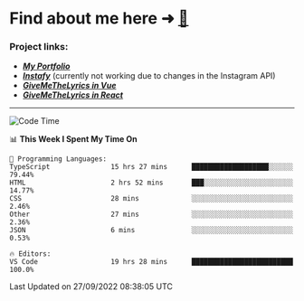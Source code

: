 # Find about me here ➜ [🧑](https://pauabella.dev)

### Project links:
- ***[My Portfolio](https://pauabella.dev)***
- ***[Instafy](https://instafy.me)*** (currently not working due to changes in the Instagram API)
- ***[GiveMeTheLyrics in Vue](https://lyrics.pauabella.dev)***
- ***[GiveMeTheLyrics in React](https://pauabella.dev/GiveMeTheLyrics)***

---
<!--START_SECTION:waka-->
![Code Time](http://img.shields.io/badge/Code%20Time-1%2C476%20hrs%2026%20mins-blue)

📊 **This Week I Spent My Time On** 

```text
💬 Programming Languages: 
TypeScript               15 hrs 27 mins      ███████████████████░░░░░░   79.44% 
HTML                     2 hrs 52 mins       ███░░░░░░░░░░░░░░░░░░░░░░   14.77% 
CSS                      28 mins             ░░░░░░░░░░░░░░░░░░░░░░░░░   2.46% 
Other                    27 mins             ░░░░░░░░░░░░░░░░░░░░░░░░░   2.36% 
JSON                     6 mins              ░░░░░░░░░░░░░░░░░░░░░░░░░   0.53%

🔥 Editors: 
VS Code                  19 hrs 28 mins      █████████████████████████   100.0%

```


 Last Updated on 27/09/2022 08:38:05 UTC
<!--END_SECTION:waka-->
